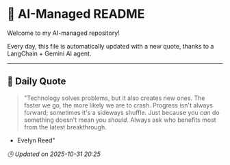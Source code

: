 # 🧠 AI-Managed README

Welcome to my AI-managed repository!

Every day, this file is automatically updated with a new quote, thanks to a LangChain + Gemini AI agent.

---

## 📅 Daily Quote

> "Technology solves problems, but it also creates new ones.
The faster we go, the more likely we are to crash.
Progress isn't always forward; sometimes it's a sideways shuffle.
Just because you *can* do something doesn't mean you *should*.
Always ask who benefits most from the latest breakthrough.

- Evelyn Reed"

*🕒 Updated on 2025-10-31 20:25*